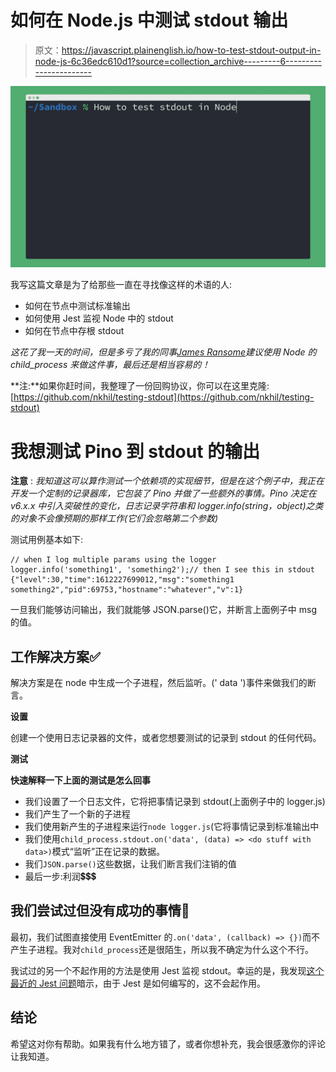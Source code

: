 # 如何在 Node.js 中测试 stdout 输出

> 原文：<https://javascript.plainenglish.io/how-to-test-stdout-output-in-node-js-6c36edc610d1?source=collection_archive---------6----------------------->

![](img/dd1996e4d5963dd494019a23ac6fb03b.png)

我写这篇文章是为了给那些一直在寻找像这样的术语的人:

*   如何在节点中测试标准输出
*   如何使用 Jest 监视 Node 中的 stdout
*   如何在节点中存根 stdout

*这花了我一天的时间，但是多亏了我的同事*[*James Ransome*](https://github.com/jransome)*建议使用 Node 的 child_process 来做这件事，最后还是相当容易的！*

**注:**如果你赶时间，我整理了一份回购协议，你可以在这里克隆:[https://github.com/nkhil/testing-stdout](https://github.com/nkhil/testing-stdout)

# **我想测试 Pino 到 stdout 的输出**

**注意** : *我知道这可以算作测试一个依赖项的实现细节，但是在这个例子中，我正在开发一个定制的记录器库，它包装了 Pino 并做了一些额外的事情。Pino 决定在 v6.x.x 中引入突破性的变化，日志记录字符串和 logger.info(string，object)之类的对象不会像预期的那样工作(它们会忽略第二个参数)*

测试用例基本如下:

```
// when I log multiple params using the logger
logger.info('something1', 'something2');// then I see this in stdout
{"level":30,"time":1612227699012,"msg":"something1 something2","pid":69753,"hostname":"whatever","v":1}
```

一旦我们能够访问输出，我们就能够 JSON.parse()它，并断言上面例子中 msg 的值。

## 工作解决方案✅

解决方案是在 node 中生成一个子进程，然后监听。(' data ')事件来做我们的断言。

**设置**

创建一个使用日志记录器的文件，或者您想要测试的记录到 stdout 的任何代码。

**测试**

**快速解释一下上面的测试是怎么回事**

*   我们设置了一个日志文件，它将把事情记录到 stdout(上面例子中的 logger.js)
*   我们产生了一个新的子进程
*   我们使用新产生的子进程来运行`node logger.js`(它将事情记录到标准输出中
*   我们使用`child_process.stdout.on('data', (data) => <do stuff with data>)`模式“监听”正在记录的数据。
*   我们`JSON.parse()`这些数据，让我们断言我们注销的值
*   最后一步:利润💲💲💲

## 我们尝试过但没有成功的事情🙅

最初，我们试图直接使用 EventEmitter 的`.on('data', (callback) => {})`而不产生子进程。我对`child_process`还是很陌生，所以我不确定为什么这个不行。

我试过的另一个不起作用的方法是使用 Jest 监视 stdout。幸运的是，我发现[这个最近的 Jest 问题](https://github.com/facebook/jest/issues/9984)暗示，由于 Jest 是如何编写的，这不会起作用。

## 结论

希望这对你有帮助。如果我有什么地方错了，或者你想补充，我会很感激你的评论让我知道。